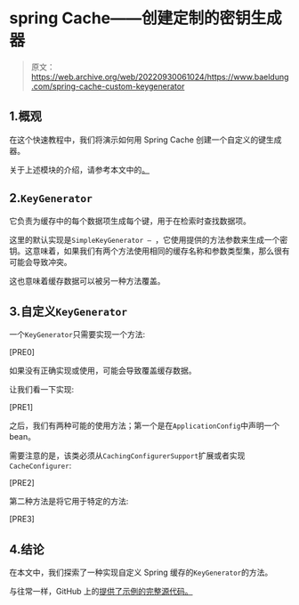 # spring Cache——创建定制的密钥生成器

> 原文：<https://web.archive.org/web/20220930061024/https://www.baeldung.com/spring-cache-custom-keygenerator>

## 1.概观

在这个快速教程中，我们将演示如何用 Spring Cache 创建一个自定义的键生成器。

关于上述模块的介绍，请参考本文中的[。](/web/20221126214040/https://www.baeldung.com/spring-cache-tutorial)

## 2.`KeyGenerator`

它负责为缓存中的每个数据项生成每个键，用于在检索时查找数据项。

这里的默认实现是`SimpleKeyGenerator – `，它使用提供的方法参数来生成一个密钥。这意味着，如果我们有两个方法使用相同的缓存名称和参数类型集，那么很有可能会导致冲突。

这也意味着缓存数据可以被另一种方法覆盖。

## 3.自定义`KeyGenerator`

一个`KeyGenerator`只需要实现一个方法:

[PRE0]

如果没有正确实现或使用，可能会导致覆盖缓存数据。

让我们看一下实现:

[PRE1]

之后，我们有两种可能的使用方法；第一个是在`ApplicationConfig`中声明一个 bean。

需要注意的是，该类必须从`CachingConfigurerSupport`扩展或者实现`CacheConfigurer`:

[PRE2]

第二种方法是将它用于特定的方法:

[PRE3]

## 4.结论

在本文中，我们探索了一种实现自定义 Spring 缓存的`KeyGenerator`的方法。

与往常一样，GitHub 上的[提供了示例的完整源代码。](https://web.archive.org/web/20221126214040/https://github.com/eugenp/tutorials/tree/master/spring-caching)